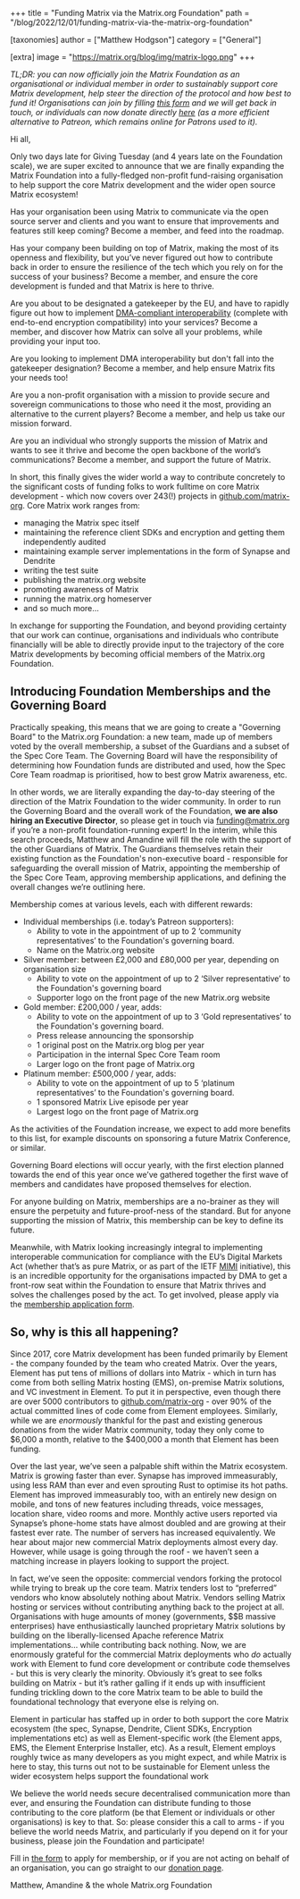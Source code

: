 +++
title = "Funding Matrix via the Matrix.org Foundation"
path = "/blog/2022/12/01/funding-matrix-via-the-matrix-org-foundation"

[taxonomies]
author = ["Matthew Hodgson"]
category = ["General"]

[extra]
image = "https://matrix.org/blog/img/matrix-logo.png"
+++

*TL;DR: you can now officially join the Matrix Foundation as an organisational
or individual member in order to sustainably support core Matrix development,
help steer the direction of the protocol and how best to fund it! Organisations
can join by filling [this form](https://forms.gle/Yy345QkB5pifJJNy6) and we will get back in touch, or individuals can
now donate directly [here](https://donorbox.org/keep-matrix-exciting) (as a more efficient alternative to Patreon, which
remains online for Patrons used to it).*

Hi all,

Only two days late for Giving Tuesday (and 4 years late on the Foundation
scale), we are super excited to announce that we are finally expanding the
Matrix Foundation into a fully-fledged non-profit fund-raising organisation to
help support the core Matrix development and the wider open source Matrix
ecosystem!

Has your organisation been using Matrix to communicate via the open source
server and clients and you want to ensure that improvements and features still
keep coming? Become a member, and feed into the roadmap.

Has your company been building on top of Matrix, making the most of its openness
and flexibility, but you’ve never figured out how to contribute back in order
to ensure the resilience of the tech which you rely on for the success of your
business? Become a member, and ensure the core development is funded and that
Matrix is here to thrive.

Are you about to be designated a gatekeeper by the EU, and have to rapidly figure out how to implement [DMA-compliant interoperability](https://matrix.org/blog/2022/03/29/how-do-you-implement-interoperability-in-a-dma-world) (complete with end-to-end encryption compatibility) into your services? Become a member, and discover how Matrix can solve all your problems, while providing your input too. 

Are you looking to implement DMA interoperability but don't fall into the gatekeeper designation? Become a member, and help ensure Matrix fits your needs too!

Are you a non-profit organisation with a mission to provide secure and sovereign communications to those who need it the most, providing an alternative to the current players? Become a member, and help us take our mission forward.

Are you an individual who strongly supports the mission of Matrix and wants to see it thrive and become the open backbone of the world’s communications? Become a member, and support the future of Matrix. 

In short, this finally gives the wider world a way to contribute concretely to the significant costs of funding folks to work fulltime on core Matrix development - which now covers over 243(!) projects in [github.com/matrix-org](https://github.com/matrix-org). Core Matrix work ranges from: 

- managing the Matrix spec itself 
- maintaining the reference client SDKs and encryption and getting them independently audited
- maintaining example server implementations in the form of Synapse and Dendrite
- writing the test suite
- publishing the matrix.org website
- promoting awareness of Matrix
- running the matrix.org homeserver
- and so much more... 

In exchange for supporting the Foundation, and beyond providing certainty that our work can continue, organisations and individuals who contribute financially will be able to directly provide input to the trajectory of the core Matrix developments by becoming official members of the Matrix.org Foundation.

## Introducing Foundation Memberships and the Governing Board

Practically speaking, this means that we are going to create a "Governing Board" to the Matrix.org Foundation: a new team, made up of members voted by the overall membership, a subset of the Guardians and a subset of the Spec Core Team. The Governing Board will have the responsibility of determining how Foundation funds are distributed and used, how the Spec Core Team roadmap is prioritised, how to best grow Matrix awareness, etc.

In other words, we are literally expanding the day-to-day steering of the direction of the Matrix Foundation to the wider community. In order to run the Governing Board and the overall work of the Foundation, **we are also hiring an Executive Director**, so please get in touch via [funding@matrix.org](mailto:funding@matrix.org) if you’re a non-profit foundation-running expert! In the interim, while this search proceeds, Matthew and Amandine will fill the role with the support of the other Guardians of Matrix. The Guardians themselves retain their existing function as the Foundation's non-executive board - responsible for safeguarding the overall mission of Matrix, appointing the membership of the Spec Core Team, approving membership applications, and defining the overall changes we’re outlining here.

Membership comes at various levels, each with different rewards:

- Individual memberships (i.e. today’s Patreon supporters):
  - Ability to vote in the appointment of up to 2 ‘community representatives’ to the Foundation's governing board.
  - Name on the Matrix.org website
- Silver member: between £2,000 and £80,000 per year, depending on organisation size
  - Ability to vote on the appointment of up to 2 ‘Silver representative’ to the Foundation's governing board
  - Supporter logo on the front page of the new Matrix.org website
- Gold member: £200,000 / year, adds:
  - Ability to vote on the appointment of up to 3 ‘Gold representatives’ to the Foundation's governing board.
  - Press release announcing the sponsorship
  - 1 original post on the Matrix.org blog per year
  - Participation in the internal Spec Core Team room
  - Larger logo on the front page of Matrix.org
- Platinum member: £500,000 / year, adds:
  - Ability to vote on the appointment of up to 5 ‘platinum representatives’ to the Foundation's governing board.
  - 1 sponsored Matrix Live episode per year
  - Largest logo on the front page of Matrix.org

As the activities of the Foundation increase, we expect to add more benefits to this list, for example discounts on sponsoring a future Matrix Conference, or similar.

Governing Board elections will occur yearly, with the first election planned towards the end of this year once we’ve gathered together the first wave of members and candidates have proposed themselves for election.

For anyone building on Matrix, memberships are a no-brainer as they will ensure the perpetuity and future-proof-ness of the standard. But for anyone supporting the mission of Matrix, this membership can be key to define its future. 

Meanwhile, with Matrix looking increasingly integral to implementing interoperable communication for compliance with the EU’s Digital Markets Act (whether that’s as pure Matrix, or as part of the IETF [MIMI](https://datatracker.ietf.org/doc/draft-ralston-mimi-matrix-transport/) initiative), this is an incredible opportunity for the organisations impacted by DMA to get a front-row seat within the Foundation to ensure that Matrix thrives and solves the challenges posed by the act. To get involved, please apply via the [membership application form](https://forms.gle/Yy345QkB5pifJJNy6).

## So, why is this all happening?

Since 2017, core Matrix development has been funded primarily by Element - the company founded by the team who created Matrix. Over the years, Element has put tens of millions of dollars into Matrix - which in turn has come from both selling Matrix hosting (EMS), on-premise Matrix solutions, and VC investment in Element. To put it in perspective, even though there are over 5000 contributors to [github.com/matrix-org](https://github.com/matrix-org) - over 90% of the actual committed lines of code come from Element employees. Similarly, while we are *enormously* thankful for the past and existing generous donations from the wider Matrix community, today they only come to $6,000 a month, relative to the $400,000 a month that Element has been funding.

Over the last year, we’ve seen a palpable shift within the Matrix ecosystem. Matrix is growing faster than ever. Synapse has improved immeasurably, using less RAM than ever and even sprouting Rust to optimise its hot paths. Element has improved immeasurably too, with an entirely new design on mobile, and tons of new features including threads, voice messages, location share, video rooms and more. Monthly active users reported via Synapse’s phone-home stats have almost doubled and are growing at their fastest ever rate. The number of servers has increased equivalently. We hear about major new commercial Matrix deployments almost every day. However, while usage is going through the roof - we haven’t seen a matching increase in players looking to support the project.

In fact, we’ve seen the opposite: commercial vendors forking the protocol while trying to break up the core team. Matrix tenders lost to “preferred” vendors who know absolutely nothing about Matrix. Vendors selling Matrix hosting or services without contributing anything back to the project at all. Organisations with huge amounts of money (governments, $$B massive enterprises) have enthusiastically launched proprietary Matrix solutions by building on the liberally-licensed Apache reference Matrix implementations… while contributing back nothing. Now, we are enormously grateful for the commercial Matrix deployments who *do* actually work with Element to fund core development or contribute code themselves - but this is very clearly the minority. Obviously it’s great to see folks building on Matrix - but it’s rather galling if it ends up with insufficient funding trickling down to the core Matrix team to be able to build the foundational technology that everyone else is relying on.

Element in particular has staffed up in order to both support the core Matrix ecosystem (the spec, Synapse, Dendrite, Client SDKs, Encryption implementations etc) as well as Element-specific work (the Element apps, EMS, the Element Enterprise Installer, etc). As a result, Element employs roughly twice as many developers as you might expect, and while Matrix is here to stay, this turns out not to be sustainable for Element unless the wider ecosystem helps support the foundational work

We believe the world needs secure decentralised communication more than ever, and ensuring the Foundation can distribute funding to those contributing to the core platform (be that Element or individuals or other organisations) is key to that. So: please consider this a call to arms - if you believe the world needs Matrix, and particularly if you depend on it for your business, please join the Foundation and participate!

Fill in [the form](https://forms.gle/Yy345QkB5pifJJNy6) to apply for membership, or if you are not acting on behalf of an organisation, you can go straight to our [donation page](https://donorbox.org/keep-matrix-exciting).

Matthew, Amandine & the whole Matrix.org Foundation
